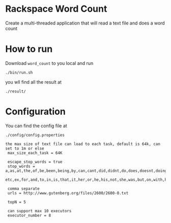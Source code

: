 # Rackspace Word Count
Create a multi-threaded application that will read a text file and does a word count
# How to run
Download `word_count` to you local and run

`./bin/run.sh`

you wll find all the result at

`./result/`

# Configuration
You can find the config file at

`./config/config.properties`

```
the max size of text file can load to each task, default is 64k, can set to 1m or else
 max_size_each_task = 64K
 
 escape_stop_words = true
 stop_words = a,as,at,the,of,be,been,being,by,can,cant,did,didnt,do,does,doesnt,doing,dont,done,eg,et,\
              etc,ex,for,and,to,in,is,that,it,her,or,he,his,not,she,was,but,on,with,has,him,had,we
 
 comma separate
 urls = http://www.gutenberg.org/files/2600/2600-0.txt
 
 topN = 5
 
 can support max 10 executors
 executor_number = 8
```